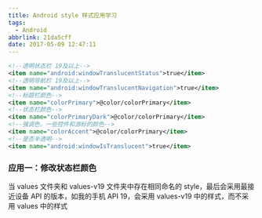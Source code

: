 ```yaml
---
title: Android style 样式应用学习
tags:
  - Android
abbrlink: 21da5cff
date: 2017-05-09 12:47:11
---
```


```xml
<!--透明状态栏 19及以上-->
<item name="android:windowTranslucentStatus">true</item>
<!--透明导航栏 19及以上-->
<item name="android:windowTranslucentNavigation">true</item>
<!--标题栏颜色-->
<item name="colorPrimary">@color/colorPrimary</item>
<!--状态栏颜色-->
<item name="colorPrimaryDark">@color/colorPrimary</item>
<!--强调色，一些控件和游标的颜色-->
<item name="colorAccent">@color/colorPrimary</item>
<!--是否半透明-->
<item name="android:windowIsTranslucent">true</item>
```

### 应用一：修改状态栏颜色

当 values 文件夹和 values-v19 文件夹中存在相同命名的 style，最后会采用最接近设备 API 的版本，如我的手机 API 19，会采用 values-v19 中的样式，而不采用 values 中的样式